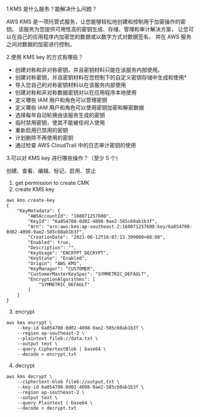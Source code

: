 1.KMS 是什么服务？能解决什么问题？

AWS KMS 是一项托管式服务，让您能够轻松地创建和控制用于加密操作的密钥。
该服务为您提供可用性高的密钥生成、存储、管理和审计解决方案，
让您可以在自己的应用程序内加密您的数据或以数字方式对数据签名，
并在 AWS 服务之间对数据的加密进行控制。

2.使用 KMS key 的方式有哪些？

- 创建对称和非对称密钥，并且密钥材料只能在该服务内部使用。
- 创建对称密钥，并且密钥材料在您控制下的自定义密钥存储中生成和使用*
- 导入您自己的对称密钥材料以在该服务内部使用
- 创建对称和非对称数据密钥对以在应用程序本地使用
- 定义哪些 IAM 用户和角色可以管理密钥
- 定义哪些 IAM 用户和角色可以使用密钥加密和解密数据
- 选择每年自动轮换由该服务生成的密钥
- 临时禁用密钥，使其不能被任何人使用
- 重新启用已禁用的密钥
- 计划删除不再使用的密钥
- 通过检查 AWS CloudTrail 中的日志审计密钥的使用

3.可以对 KMS key 进行哪些操作？（至少 5 个）

创建、查看、编辑、标记、启用、禁止



1. get permission to create CMK
2. create KMS key
```shell script
aws kms create-key
{
    "KeyMetadata": {
        "AWSAccountId": "160071257600",
        "KeyId": "6a854708-0d02-4098-9ae2-585c60ab1b3f",
        "Arn": "arn:aws:kms:ap-southeast-2:160071257600:key/6a854708-0d02-4098-9ae2-585c60ab1b3f",
        "CreationDate": "2021-06-12T16:07:13.399000+08:00",
        "Enabled": true,
        "Description": "",
        "KeyUsage": "ENCRYPT_DECRYPT",
        "KeyState": "Enabled",
        "Origin": "AWS_KMS",
        "KeyManager": "CUSTOMER",
        "CustomerMasterKeySpec": "SYMMETRIC_DEFAULT",
        "EncryptionAlgorithms": [
            "SYMMETRIC_DEFAULT"
        ]
    }
}
```
3. encrypt
```shell script
aws kms encrypt \
    --key-id 6a854708-0d02-4098-9ae2-585c60ab1b3f \
    --region ap-southeast-2 \
    --plaintext fileb://data.txt \
    --output text \
    --query CiphertextBlob | base64 \
    --decode > encrypt.txt
```

4. decrypt
```shell script
aws kms decrypt \
    --ciphertext-blob fileb://output.txt \
    --key-id 6a854708-0d02-4098-9ae2-585c60ab1b3f \
    --region ap-southeast-2 \
    --output text \
    --query Plaintext | base64 \
    --decode > decrypt.txt
```

